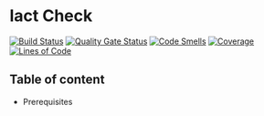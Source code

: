 Iact Check
==============

[![Build Status](https://travis-ci.com/solec0der/showlab-check.svg?token=vkmRsouCARmuqQsURWV5&branch=master)](https://travis-ci.com/solec0der/showlab-check)
[![Quality Gate Status](https://sonarcloud.io/api/project_badges/measure?project=solec0der_showlab_check&metric=alert_status&token=b41fa93397c7d1682168c5ff1d7f5bdd2f4a64fb)](https://sonarcloud.io/dashboard?id=solec0der_showlab_check)
[![Code Smells](https://sonarcloud.io/api/project_badges/measure?project=solec0der_showlab_check&metric=code_smells&token=b41fa93397c7d1682168c5ff1d7f5bdd2f4a64fb)](https://sonarcloud.io/dashboard?id=solec0der_showlab_check)
[![Coverage](https://sonarcloud.io/api/project_badges/measure?project=solec0der_showlab_check&metric=coverage&token=b41fa93397c7d1682168c5ff1d7f5bdd2f4a64fb)](https://sonarcloud.io/dashboard?id=solec0der_showlab_check)
[![Lines of Code](https://sonarcloud.io/api/project_badges/measure?project=solec0der_showlab_check&metric=ncloc&token=b41fa93397c7d1682168c5ff1d7f5bdd2f4a64fb)](https://sonarcloud.io/dashboard?id=solec0der_showlab_check)

Table of content
----------------

* Prerequisites
